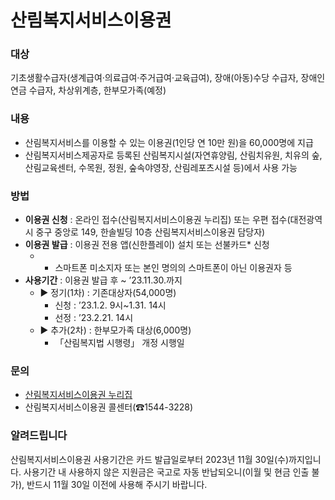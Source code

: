 # 산림복지서비스이용권

### 대상
기초생활수급자(생계급여·의료급여·주거급여·교육급여), 장애(아동)수당 수급자, 장애인연금 수급자, 차상위계층, 한부모가족(예정)

### 내용
- 산림복지서비스를 이용할 수 있는 이용권(1인당 연 10만 원)을 60,000명에 지급
- 산림복지서비스제공자로 등록된 산림복지시설(자연휴양림, 산림치유원, 치유의 숲, 산림교육센터, 수목원, 정원, 숲속야영장, 산림레포츠시설 등)에서 사용 가능

### 방법
- **이용권 신청** : 온라인 접수(산림복지서비스이용권 누리집) 또는 우편 접수(대전광역시 중구 중앙로 149, 한솔빌딩 10층 산림복지서비스이용권 담당자)
- **이용권 발급** : 이용권 전용 앱(신한플레이) 설치 또는 선불카드* 신청
  - * 스마트폰 미소지자 또는 본인 명의의 스마트폰이 아닌 이용권자 등
- **사용기간** : 이용권 발급 후 ~ ’23.11.30.까지
  - ▶ 정기(1차) : 기존대상자(54,000명) 
    - 신청 : ’23.1.2. 9시~1.31. 14시    
    - 선정 : ’23.2.21. 14시
  - ▶ 추가(2차) : 한부모가족 대상(6,000명)
    - 「산림복지법 시행령」 개정 시행일

### 문의
- [산림복지서비스이용권 누리집](www.forestcard.or.kr)
- 산림복지서비스이용권 콜센터(☎1544-3228)

### 알려드립니다
산림복지서비스이용권 사용기간은 카드 발급일로부터 2023년 11월 30일(수)까지입니다. 사용기간 내 사용하지 않은 지원금은 국고로 자동 반납되오니(이월 및 현금 인출 불가), 반드시 11월 30일 이전에 사용해 주시기 바랍니다.

